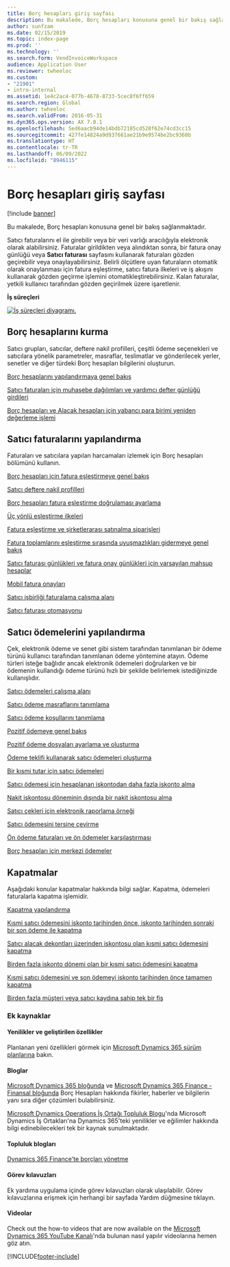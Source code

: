 ```yaml
---
title: Borç hesapları giriş sayfası
description: Bu makalede, Borç hesapları konusuna genel bir bakış sağlanmaktadır.
author: sunfzam
ms.date: 02/15/2019
ms.topic: index-page
ms.prod: ''
ms.technology: ''
ms.search.form: VendInvoiceWorkspace
audience: Application User
ms.reviewer: twheeloc
ms.custom:
- "21901"
- intro-internal
ms.assetid: 1e4c2ac4-077b-4678-8733-5cec8f6ff659
ms.search.region: Global
ms.author: twheeloc
ms.search.validFrom: 2016-05-31
ms.dyn365.ops.version: AX 7.0.1
ms.openlocfilehash: 5ed6aacb94de14bdb72185cd528f62e74cd3cc15
ms.sourcegitcommit: 427fe14824a9d937661ae21b9e9574be2bc9360b
ms.translationtype: HT
ms.contentlocale: tr-TR
ms.lasthandoff: 06/09/2022
ms.locfileid: "8946115"
---
```

# <a name="accounts-payable-home-page"></a>Borç hesapları giriş sayfası

[!include [banner](../includes/banner.md)]

Bu makalede, Borç hesapları konusuna genel bir bakış sağlanmaktadır. 

Satıcı faturalarını el ile girebilir veya bir veri varlığı aracılığıyla elektronik olarak alabilirsiniz. Faturalar girildikten veya alındıktan sonra, bir fatura onay günlüğü veya **Satıcı faturası** sayfasını kullanarak faturaları gözden geçirebilir veya onaylayabilirsiniz. Belirli ölçütlere uyan faturaların otomatik olarak onaylanması için fatura eşleştirme, satıcı fatura ilkeleri ve iş akışını kullanarak gözden geçirme işlemini otomatikleştirebilirsiniz. Kalan faturalar, yetkili kullanıcı tarafından gözden geçirilmek üzere işaretlenir.

**İş süreçleri**

[![İş süreçleri diyagramı.](./media/AP-process.PNG)](./media/AP-process.PNG)

## <a name="set-up-accounts-payable"></a>Borç hesaplarını kurma

Satıcı grupları, satıcılar, deftere nakil profilleri, çeşitli ödeme seçenekleri ve satıcılara yönelik parametreler, masraflar, teslimatlar ve gönderilecek yerler, senetler ve diğer türdeki Borç hesapları bilgilerini oluşturun. 

[Borç hesaplarını yapılandırmaya genel bakış](accounts-payable-overview.md)

[Satıcı faturaları için muhasebe dağılımları ve yardımcı defter günlüğü girdileri](accounting-distributions-subledger-journal-entries-vendor-invoices.md) 

[Borç hesapları ve Alacak hesapları için yabancı para birimi yeniden değerleme işlemi](../cash-bank-management/foreign-currency-revaluation-accounts-payable-accounts-receivable.md)

## <a name="configure-vendor-invoices"></a>Satıcı faturalarını yapılandırma

Faturaları ve satıcılara yapılan harcamaları izlemek için Borç hesapları bölümünü kullanın.

[Borç hesapları için fatura eşleştirmeye genel bakış](accounts-payable-invoice-matching.md)

[Satıcı deftere nakil profilleri](vendor-posting-profiles.md)

[Borç hesapları fatura eşleştirme doğrulaması ayarlama](tasks/set-up-accounts-payable-invoice-matching-validation.md)

[Üç yönlü eşleştirme ilkeleri](three-way-matching-policies.md)

[Fatura eşleştirme ve şirketlerarası satınalma siparişleri](invoice-matching-intercompany-purchase-orders.md)

[Fatura toplamlarını eşleştirme sırasında uyuşmazlıkları gidermeye genel bakış](resolve-invoice-totals-invoice-matching-discrepancies.md)

[Satıcı faturası günlükleri ve fatura onay günlükleri için varsayılan mahsup hesaplar](default-offset-accounts-vendor-invoice-journals.md)

[Mobil fatura onayları](mobile-invoice-approvals.md)

[Satıcı işbirliği faturalama çalışma alanı](vendor-portal-invoicing-workspace.md)

[Satıcı faturası otomasyonu](vendor-invoice-automation.md)

## <a name="configure-vendor-payments"></a>Satıcı ödemelerini yapılandırma 

Çek, elektronik ödeme ve senet gibi sistem tarafından tanımlanan bir ödeme türünü kullanıcı tarafından tanımlanan ödeme yöntemine atayın. Ödeme türleri isteğe bağlıdır ancak elektronik ödemeleri doğrularken ve bir ödemenin kullandığı ödeme türünü hızlı bir şekilde belirlemek istediğinizde kullanışlıdır. 

[Satıcı ödemeleri çalışma alanı](vendor-payments-workspace.md)

[Satıcı ödeme masraflarını tanımlama](tasks/define-vendor-payment-fees.md)

[Satıcı ödeme koşullarını tanımlama](tasks/define-vendor-payment-terms.md)

[Pozitif ödemeye genel bakış](positive-pay-overview.md)

[Pozitif ödeme dosyaları ayarlama ve oluşturma](set-up-generate-positive-pay-files.md)

[Ödeme teklifi kullanarak satıcı ödemeleri oluşturma](create-vendor-payments-payment-proposal.md)

[Bir kısmi tutar için satıcı ödemeleri](vendor-payments-partial-amount.md)

[Satıcı ödemesi için hesaplanan iskontodan daha fazla iskonto alma](take-discount-more-calculated-discount-vendor-payment.md)

[Nakit iskontosu döneminin dışında bir nakit iskontosu alma](take-cash-discount-outside-cash-discount-timeframe.md)

[Satıcı çekleri için elektronik raporlama örneği](electronic-reporting-sample-vendor-checks.md)

[Satıcı ödemesini tersine çevirme](reverse-vendor-payment.md)

[Ön ödeme faturaları ve ön ödemeler karşılaştırması](prepayments-invoices-vs-prepayments.md)

[Borç hesapları için merkezi ödemeler](centralized-payments-accounts-payable.md)

## <a name="settlements"></a>Kapatmalar

Aşağıdaki konular kapatmalar hakkında bilgi sağlar. Kapatma, ödemeleri faturalarla kapatma işlemidir. 

[Kapatma yapılandırma](../cash-bank-management/configure-settlement.md)

[Kısmi satıcı ödemesini iskonto tarihinden önce, iskonto tarihinden sonraki bir son ödeme ile kapatma](settle-partial-vendor-payment-before-discount-or-final-payment-after.md)

[Satıcı alacak dekontları üzerinden iskontosu olan kısmi satıcı ödemesini kapatma](settle-partial-vendor-payment-discounts-vendor-credit-notes.md)

[Birden fazla iskonto dönemi olan bir kısmi satıcı ödemesini kapatma](settle-partial-vendor-payment-multiple-discount-periods.md)

[Kısmi satıcı ödemesini ve son ödemeyi iskonto tarihinden önce tamamen kapatma](settle-partial-vendor-payment-or-final-payment-before-discount.md)

[Birden fazla müşteri veya satıcı kaydına sahip tek bir fiş](single-voucher-multiple-customer-vendor-records.md)



### <a name="additional-resources"></a>Ek kaynaklar

#### <a name="whats-new-and-in-development"></a>Yenilikler ve geliştirilen özellikler

Planlanan yeni özellikleri görmek için [Microsoft Dynamics 365 sürüm planlarına](/dynamics365/release-plans/) bakın. 

#### <a name="blogs"></a>Bloglar

[Microsoft Dynamics 365 bloğunda](https://community.dynamics.com/b/msftdynamicsblog?c=Enterprise) ve [Microsoft Dynamics 365 Finance - Finansal bloğunda](https://community.dynamics.com/365/financeandoperations/b/financials) Borç Hesapları hakkında fikirler, haberler ve bilgilerin yanı sıra diğer çözümleri bulabilirsiniz.

[Microsoft Dynamics Operations İş Ortağı Topluluk Blogu](https://community.dynamics.com/partner/b/operationspartnercommunityblog)'nda Microsoft Dynamics İş Ortakları'na Dynamics 365'teki yenilikler ve eğilimler hakkında bilgi edinebilecekleri tek bir kaynak sunulmaktadır.

#### <a name="community-blogs"></a>Topluluk blogları

[Dynamics 365 Finance'te borçları yönetme](https://financefunction.tech/2019/02/15/how-to-manage-payables-in-dynamics-365-for-finance-and-operations)

#### <a name="task-guides"></a>Görev kılavuzları
Ek yardıma uygulama içinde görev kılavuzları olarak ulaşılabilir. Görev kılavuzlarına erişmek için herhangi bir sayfada Yardım düğmesine tıklayın.

#### <a name="videos"></a>Videolar

Check out the how-to videos that are now available on the [Microsoft Dynamics 365 YouTube Kanalı](https://www.youtube.com/channel/UCJGCg4rB3QSs8y_1FquelBQ)'nda bulunan nasıl yapılır videolarına hemen göz atın.






[!INCLUDE[footer-include](../../includes/footer-banner.md)]
